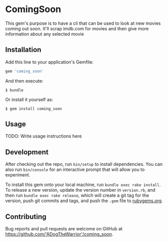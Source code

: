 # ComingSoon

This gem's purpose is to have a cli that can be used to look at new movies coming out soon. It'll scrap imdb.com for movies and then give more information about any selected movie

## Installation

Add this line to your application's Gemfile:

```ruby
gem 'coming_soon'
```

And then execute:

    $ bundle

Or install it yourself as:

    $ gem install coming_soon

## Usage

TODO: Write usage instructions here

## Development

After checking out the repo, run `bin/setup` to install dependencies. You can also run `bin/console` for an interactive prompt that will allow you to experiment.

To install this gem onto your local machine, run `bundle exec rake install`. To release a new version, update the version number in `version.rb`, and then run `bundle exec rake release`, which will create a git tag for the version, push git commits and tags, and push the `.gem` file to [rubygems.org](https://rubygems.org).

## Contributing

Bug reports and pull requests are welcome on GitHub at https://github.com/'ADogTheWarrior'/coming_soon.
